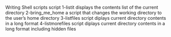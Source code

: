 Writing Shell scripts
script 1-listit displays the contents list of the current directory
2-bring_me_home a script that changes the working directory to the user’s home directory
3-listfiles script diplays current directory contents in a long format
4-listmorefiles script diplays current directory contents in a long format including hidden files
